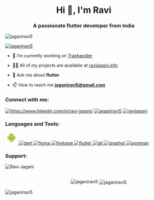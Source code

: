<h1 align="center">Hi 👋, I'm Ravi</h1>
<h3 align="center">A passionate flutter developer from India</h3>

<p align="left"> <img src="https://komarev.com/ghpvc/?username=jaganiravi5&label=Profile%20views&color=0e75b6&style=flat" alt="jaganiravi5" /> </p>

<p align="left"> <a href="https://github.com/ryo-ma/github-profile-trophy"><img src="https://github-profile-trophy.vercel.app/?username=jaganiravi5" alt="jaganiravi5" /></a> </p>

- 🔭 I’m currently working on [Trashandler](https://github.com/DarshanVanol/trashhandler-mobile)

- 👨‍💻 All of my projects are available at [ravijagani.info](ravijagani.info)

- 💬 Ask me about **flutter**

- 📫 How to reach me **jaganiravi5@gmail.com**

<h3 align="left">Connect with me:</h3>
<p align="left">
<a href="https://www.linkedin.com/in/ravi-jagani/" target="blank"><img align="center" src="https://raw.githubusercontent.com/rahuldkjain/github-profile-readme-generator/master/src/images/icons/Social/linked-in-alt.svg" alt="https://www.linkedin.com/in/ravi-jagani/" height="30" width="40" /></a>
<a href="https://dribbble.com/jaganiravi5" target="blank"><img align="center" src="https://raw.githubusercontent.com/rahuldkjain/github-profile-readme-generator/master/src/images/icons/Social/dribbble.svg" alt="jaganiravi5" height="30" width="40" /></a>
<a href="https://www.behance.net/ravijagani" target="blank"><img align="center" src="https://raw.githubusercontent.com/rahuldkjain/github-profile-readme-generator/master/src/images/icons/Social/behance.svg" alt="ravijagani" height="30" width="40" /></a>
</p>

<h3 align="left">Languages and Tools:</h3>
<p align="left"> <a href="https://developer.android.com" target="_blank" rel="noreferrer"> <img src="https://raw.githubusercontent.com/devicons/devicon/master/icons/android/android-original-wordmark.svg" alt="android" width="40" height="40"/> </a> <a href="https://dart.dev" target="_blank" rel="noreferrer"> <img src="https://www.vectorlogo.zone/logos/dartlang/dartlang-icon.svg" alt="dart" width="40" height="40"/> </a> <a href="https://www.figma.com/" target="_blank" rel="noreferrer"> <img src="https://www.vectorlogo.zone/logos/figma/figma-icon.svg" alt="figma" width="40" height="40"/> </a> <a href="https://firebase.google.com/" target="_blank" rel="noreferrer"> <img src="https://www.vectorlogo.zone/logos/firebase/firebase-icon.svg" alt="firebase" width="40" height="40"/> </a> <a href="https://flutter.dev" target="_blank" rel="noreferrer"> <img src="https://www.vectorlogo.zone/logos/flutterio/flutterio-icon.svg" alt="flutter" width="40" height="40"/> </a> <a href="https://git-scm.com/" target="_blank" rel="noreferrer"> <img src="https://www.vectorlogo.zone/logos/git-scm/git-scm-icon.svg" alt="git" width="40" height="40"/> </a> <a href="https://graphql.org" target="_blank" rel="noreferrer"> <img src="https://www.vectorlogo.zone/logos/graphql/graphql-icon.svg" alt="graphql" width="40" height="40"/> </a> <a href="https://postman.com" target="_blank" rel="noreferrer"> <img src="https://www.vectorlogo.zone/logos/getpostman/getpostman-icon.svg" alt="postman" width="40" height="40"/> </a> </p>

<h3 align="left">Support:</h3>
<p><a href="https://www.buymeacoffee.com/Ravi Jagani"> <img align="left" src="https://cdn.buymeacoffee.com/buttons/v2/default-yellow.png" height="50" width="210" alt="Ravi Jagani" /></a></p><br><br>

<p><img align="left" src="https://github-readme-stats.vercel.app/api/top-langs?username=jaganiravi5&show_icons=true&locale=en&layout=compact" alt="jaganiravi5" /></p>

<p>&nbsp;<img align="center" src="https://github-readme-stats.vercel.app/api?username=jaganiravi5&show_icons=true&locale=en" alt="jaganiravi5" /></p>

<p><img align="center" src="https://github-readme-streak-stats.herokuapp.com/?user=jaganiravi5&" alt="jaganiravi5" /></p>

